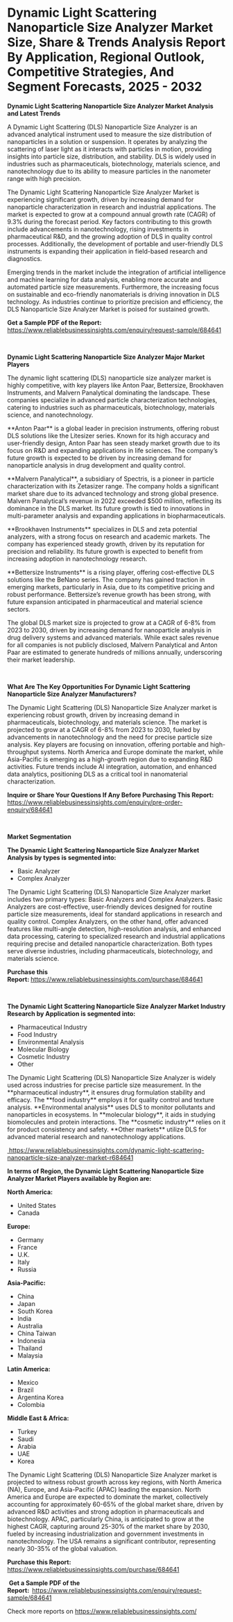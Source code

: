 <p><h1>Dynamic Light Scattering Nanoparticle Size Analyzer Market Size, Share & Trends Analysis Report By Application, Regional Outlook, Competitive Strategies, And Segment Forecasts, 2025 - 2032</h1></p><p><strong>Dynamic Light Scattering Nanoparticle Size Analyzer Market Analysis and Latest Trends</strong></p>
<p><p>A Dynamic Light Scattering (DLS) Nanoparticle Size Analyzer is an advanced analytical instrument used to measure the size distribution of nanoparticles in a solution or suspension. It operates by analyzing the scattering of laser light as it interacts with particles in motion, providing insights into particle size, distribution, and stability. DLS is widely used in industries such as pharmaceuticals, biotechnology, materials science, and nanotechnology due to its ability to measure particles in the nanometer range with high precision.</p><p>The Dynamic Light Scattering Nanoparticle Size Analyzer Market is experiencing significant growth, driven by increasing demand for nanoparticle characterization in research and industrial applications. The market is expected to grow at a compound annual growth rate (CAGR) of 9.3% during the forecast period. Key factors contributing to this growth include advancements in nanotechnology, rising investments in pharmaceutical R&D, and the growing adoption of DLS in quality control processes. Additionally, the development of portable and user-friendly DLS instruments is expanding their application in field-based research and diagnostics.</p><p>Emerging trends in the market include the integration of artificial intelligence and machine learning for data analysis, enabling more accurate and automated particle size measurements. Furthermore, the increasing focus on sustainable and eco-friendly nanomaterials is driving innovation in DLS technology. As industries continue to prioritize precision and efficiency, the DLS Nanoparticle Size Analyzer Market is poised for sustained growth.</p></p>
<p><strong>Get a Sample PDF of the Report:&nbsp;</strong> <a href="https://www.reliablebusinessinsights.com/enquiry/request-sample/684641?utm_campaign=1119&utm_medium=2&utm_source=Github&utm_content=ia&utm_term=20012025&utm_id=dynamic-light-scattering-nanoparticle-size-analyzer">https://www.reliablebusinessinsights.com/enquiry/request-sample/684641</a></p>
<p>&nbsp;</p>
<p><strong>Dynamic Light Scattering Nanoparticle Size Analyzer Major Market Players</strong></p>
<p><p>The dynamic light scattering (DLS) nanoparticle size analyzer market is highly competitive, with key players like Anton Paar, Bettersize, Brookhaven Instruments, and Malvern Panalytical dominating the landscape. These companies specialize in advanced particle characterization technologies, catering to industries such as pharmaceuticals, biotechnology, materials science, and nanotechnology.</p><p>**Anton Paar** is a global leader in precision instruments, offering robust DLS solutions like the Litesizer series. Known for its high accuracy and user-friendly design, Anton Paar has seen steady market growth due to its focus on R&D and expanding applications in life sciences. The company’s future growth is expected to be driven by increasing demand for nanoparticle analysis in drug development and quality control.</p><p>**Malvern Panalytical**, a subsidiary of Spectris, is a pioneer in particle characterization with its Zetasizer range. The company holds a significant market share due to its advanced technology and strong global presence. Malvern Panalytical’s revenue in 2022 exceeded $500 million, reflecting its dominance in the DLS market. Its future growth is tied to innovations in multi-parameter analysis and expanding applications in biopharmaceuticals.</p><p>**Brookhaven Instruments** specializes in DLS and zeta potential analyzers, with a strong focus on research and academic markets. The company has experienced steady growth, driven by its reputation for precision and reliability. Its future growth is expected to benefit from increasing adoption in nanotechnology research.</p><p>**Bettersize Instruments** is a rising player, offering cost-effective DLS solutions like the BeNano series. The company has gained traction in emerging markets, particularly in Asia, due to its competitive pricing and robust performance. Bettersize’s revenue growth has been strong, with future expansion anticipated in pharmaceutical and material science sectors.</p><p>The global DLS market size is projected to grow at a CAGR of 6-8% from 2023 to 2030, driven by increasing demand for nanoparticle analysis in drug delivery systems and advanced materials. While exact sales revenue for all companies is not publicly disclosed, Malvern Panalytical and Anton Paar are estimated to generate hundreds of millions annually, underscoring their market leadership.</p></p>
<p>&nbsp;</p>
<p><strong>What Are The Key Opportunities For Dynamic Light Scattering Nanoparticle Size Analyzer Manufacturers?</strong></p>
<p><p>The Dynamic Light Scattering (DLS) Nanoparticle Size Analyzer market is experiencing robust growth, driven by increasing demand in pharmaceuticals, biotechnology, and materials science. The market is projected to grow at a CAGR of 6-8% from 2023 to 2030, fueled by advancements in nanotechnology and the need for precise particle size analysis. Key players are focusing on innovation, offering portable and high-throughput systems. North America and Europe dominate the market, while Asia-Pacific is emerging as a high-growth region due to expanding R&D activities. Future trends include AI integration, automation, and enhanced data analytics, positioning DLS as a critical tool in nanomaterial characterization.</p></p>
<p><strong>Inquire or Share Your Questions If Any Before Purchasing This Report:</strong> <a href="https://www.reliablebusinessinsights.com/enquiry/pre-order-enquiry/684641?utm_campaign=1119&utm_medium=2&utm_source=Github&utm_content=ia&utm_term=20012025&utm_id=dynamic-light-scattering-nanoparticle-size-analyzer">https://www.reliablebusinessinsights.com/enquiry/pre-order-enquiry/684641</a></p>
<p>&nbsp;</p>
<p><strong>Market Segmentation</strong></p>
<p><strong>The Dynamic Light Scattering Nanoparticle Size Analyzer Market Analysis by types is segmented into:</strong></p>
<p><ul><li>Basic Analyzer</li><li>Complex Analyzer</li></ul></p>
<p><p>The Dynamic Light Scattering (DLS) Nanoparticle Size Analyzer market includes two primary types: Basic Analyzers and Complex Analyzers. Basic Analyzers are cost-effective, user-friendly devices designed for routine particle size measurements, ideal for standard applications in research and quality control. Complex Analyzers, on the other hand, offer advanced features like multi-angle detection, high-resolution analysis, and enhanced data processing, catering to specialized research and industrial applications requiring precise and detailed nanoparticle characterization. Both types serve diverse industries, including pharmaceuticals, biotechnology, and materials science.</p></p>
<p><strong>Purchase this Report:&nbsp;</strong><a href="https://www.reliablebusinessinsights.com/purchase/684641?utm_campaign=1119&utm_medium=2&utm_source=Github&utm_content=ia&utm_term=20012025&utm_id=dynamic-light-scattering-nanoparticle-size-analyzer">https://www.reliablebusinessinsights.com/purchase/684641</a></p>
<p>&nbsp;</p>
<p><strong>The Dynamic Light Scattering Nanoparticle Size Analyzer Market Industry Research by Application is segmented into:</strong></p>
<p><ul><li>Pharmaceutical Industry</li><li>Food Industry</li><li>Environmental Analysis</li><li>Molecular Biology</li><li>Cosmetic Industry</li><li>Other</li></ul></p>
<p><p>The Dynamic Light Scattering (DLS) Nanoparticle Size Analyzer is widely used across industries for precise particle size measurement. In the **pharmaceutical industry**, it ensures drug formulation stability and efficacy. The **food industry** employs it for quality control and texture analysis. **Environmental analysis** uses DLS to monitor pollutants and nanoparticles in ecosystems. In **molecular biology**, it aids in studying biomolecules and protein interactions. The **cosmetic industry** relies on it for product consistency and safety. **Other markets** utilize DLS for advanced material research and nanotechnology applications.</p></p>
<p><a href="https://www.reliablebusinessinsights.com/dynamic-light-scattering-nanoparticle-size-analyzer-market-r684641?utm_campaign=1119&utm_medium=2&utm_source=Github&utm_content=ia&utm_term=20012025&utm_id=dynamic-light-scattering-nanoparticle-size-analyzer">&nbsp;https://www.reliablebusinessinsights.com/dynamic-light-scattering-nanoparticle-size-analyzer-market-r684641</a></p>
<p><strong>In terms of Region, the Dynamic Light Scattering Nanoparticle Size Analyzer Market Players available by Region are:</strong></p>
<p>
    <p> <strong> North America: </strong>
        <ul>
            <li>United States</li>
            <li>Canada</li>
        </ul>
        </p> 
    <p> <strong> Europe: </strong>
        <ul>
            <li>Germany</li>
            <li>France</li>
            <li>U.K.</li>
            <li>Italy</li>
            <li>Russia</li>
        </ul>
        </p> 
    <p> <strong> Asia-Pacific: </strong>
        <ul>
            <li>China</li>
            <li>Japan</li>
            <li>South Korea</li>
            <li>India</li>
            <li>Australia</li>
            <li>China Taiwan</li>
            <li>Indonesia</li>
            <li>Thailand</li>
            <li>Malaysia</li>
        </ul>
        </p> 
    <p> <strong> Latin America: </strong>
        <ul>
            <li>Mexico</li>
            <li>Brazil</li>
            <li>Argentina Korea</li>
            <li>Colombia</li>
        </ul>
        </p> 
    <p> <strong> Middle East & Africa: </strong>
        <ul>
            <li>Turkey</li>
            <li>Saudi</li>
            <li>Arabia</li>
            <li>UAE</li>
            <li>Korea</li>
        </ul>
    </p>
    </p>
<p><p>The Dynamic Light Scattering (DLS) Nanoparticle Size Analyzer market is projected to witness robust growth across key regions, with North America (NA), Europe, and Asia-Pacific (APAC) leading the expansion. North America and Europe are expected to dominate the market, collectively accounting for approximately 60-65% of the global market share, driven by advanced R&D activities and strong adoption in pharmaceuticals and biotechnology. APAC, particularly China, is anticipated to grow at the highest CAGR, capturing around 25-30% of the market share by 2030, fueled by increasing industrialization and government investments in nanotechnology. The USA remains a significant contributor, representing nearly 30-35% of the global valuation.</p></p>
<p><strong>Purchase this Report: </strong><a href="https://www.reliablebusinessinsights.com/purchase/684641?utm_campaign=1119&utm_medium=2&utm_source=Github&utm_content=ia&utm_term=20012025&utm_id=dynamic-light-scattering-nanoparticle-size-analyzer">https://www.reliablebusinessinsights.com/purchase/684641</a></p>
<p>&nbsp;<strong>Get a Sample PDF of the Report:&nbsp;&nbsp;</strong><a href="https://www.reliablebusinessinsights.com/enquiry/request-sample/684641?utm_campaign=1119&utm_medium=2&utm_source=Github&utm_content=ia&utm_term=20012025&utm_id=dynamic-light-scattering-nanoparticle-size-analyzer">https://www.reliablebusinessinsights.com/enquiry/request-sample/684641</a></p>
<p><strong></strong></p>
<p>Check more reports on <a href="https://www.reliablebusinessinsights.com/?utm_campaign=1119&utm_medium=2&utm_source=Github&utm_content=ia&utm_term=20012025&utm_id=dynamic-light-scattering-nanoparticle-size-analyzer">https://www.reliablebusinessinsights.com/</a></p>